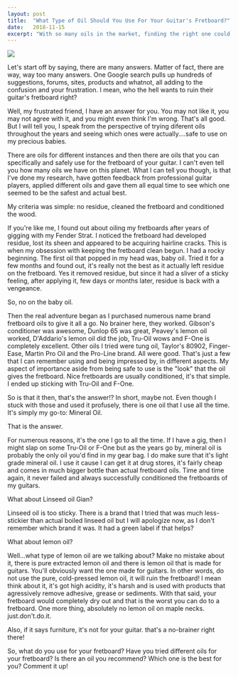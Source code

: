 ```yaml
---
layout: post
title:  "What Type of Oil Should You Use For Your Guitar's Fretboard?"
date:   2018-11-15
excerpt: "With so many oils in the market, finding the right one could get complicated. Here's my take on which one you should you use for your fretboard"
---
```

<img src="https://fatsound.files.wordpress.com/2011/05/rosewood-fretboard.jpg">

Let's start off by saying, there are many answers. Matter of fact, there are way, way too many answers. One Google search pulls up hundreds of suggestions, forums, sites, products and whatnot, all adding to the confusion and your frustration. I mean, who the hell wants to ruin their guitar's fretboard right?

Well, my frustrated friend, I have an answer for you. You may not like it, you may not agree with it, and you might even think I'm wrong. That's all good. But I will tell you, I speak from the perspective of trying diferent oils throughout the years and seeing which ones were actually....safe to use on my precious babies. 

There are oils for different instances and then there are oils that you can specifically and safely use for the fretboard of your guitar. I can't even tell you how many oils we have on this planet. What I can tell you though, is that I've done my research, have gotten feedback from professional guitar players, applied different oils and gave them all equal time to see which one seemed to be the safest and actual best.

My criteria was simple: no residue, cleaned the fretboard and conditioned the wood.

If you're like me, I found out about oiling my fretboards after years of gigging with my Fender Strat. I noticed the fretboard had developed residue, lost its sheen and appeared to be acquiring hairline cracks. This is when my obsession with keeping the fretboard clean begun. I had a rocky beginning. The first oil that popped in my head was, baby oil. Tried it for a few months and found out, it's really not the best as it actually left residue on the fretboard. Yes it removed residue, but since it had a sliver of a sticky feeling, after applying it, few days or months later, residue is back with a vengeance.

So, no on the baby oil.

Then the real adventure began as I purchased numerous name brand fretboard oils to give it all a go. No brainer here, they worked. Gibson's conditioner was awesome, Dunlop 65 was great, Peavey's lemon oil worked, D'Addario's lemon oil did the job, Tru-Oil wows and F-One is completely excellent. Other oils I tried were tung oil, Taylor's 80902, Finger-Ease, Martin Pro Oil and the Pro-Line brand. All were good. That's just a few that I can remember using and being impressed by, in different aspects. My aspect of importance aside from being safe to use is the "look" that the oil gives the fretboard. Nice fretboards are usually conditioned, it's that simple. I ended up sticking with Tru-Oil and F-One.

So is that it then, that's the answer!? In short, maybe not. Even though I stuck with those and used it profusely, there is one oil that I use all the time. It's simply my go-to: Mineral Oil.

That is the answer.

For numerous reasons, it's the one I go to all the time. If I have a gig, then I might slap on some Tru-Oil or F-One but as the years go by, mineral oil is probably the only oil you'd find in my gear bag. I do make sure that it's light grade mineral oil. I use it cause I can get it at drug stores, it's fairly cheap and comes in much bigger bottle than actual fretboard oils. Time and time again, it never failed and always successfully conditioned the fretboards of my guitars. 

What about Linseed oil Gian?

Linseed oil is too sticky. There is a brand that I tried that was much less-stickier than actual boiled linseed oil but I will apologize now, as I don't remember which brand it was. It had a green label if that helps? 

What about lemon oil?

Well...what type of lemon oil are we talking about? Make no mistake about it, there is pure extracted lemon oil and there is lemon oil that is made for guitars. You'll obviously want the one made for guitars. In other words, do not use the pure, cold-pressed lemon oil, it will ruin the fretboard! I mean think about it, it's got high acidity, it's harsh and is used with products that agressively remove adhesive, grease or sediments. With that said, your fretboard would completely dry out and that is the worst you can do to a fretboard. One more thing, absolutely no lemon oil on maple necks. just.don't.do.it.  

Also, if it says furniture, it's not for your guitar. that's a no-brainer right there!

So, what do you use for your fretboard? Have you tried different oils for your fretboard? Is there an oil you recommend? Which one is the best for you? Comment it up!
